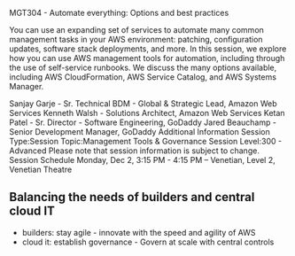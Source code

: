 MGT304 - Automate everything: Options and best practices

You can use an expanding set of services to automate many common management tasks in your AWS environment: patching, configuration updates, software stack deployments, and more. In this session, we explore how you can use AWS management tools for automation, including through the use of self-service runbooks. We discuss the many options available, including AWS CloudFormation, AWS Service Catalog, and AWS Systems Manager.


Sanjay Garje - Sr. Technical BDM - Global & Strategic Lead, Amazon Web Services
Kenneth Walsh - Solutions Architect, Amazon Web Services
Ketan Patel - Sr. Director - Software Engineering, GoDaddy
Jared Beauchamp - Senior Development Manager, GoDaddy
Additional Information
Session Type:Session
Topic:Management Tools & Governance
Session Level:300 - Advanced
Please note that session information is subject to change.
Session Schedule
Monday, Dec 2, 3:15 PM - 4:15 PM
– Venetian, Level 2, Venetian Theatre

## Balancing the needs of builders and central cloud IT
- builders: stay agile - innovate with the speed and agility of AWS
- cloud it: establish governance - Govern at scale with central controls
